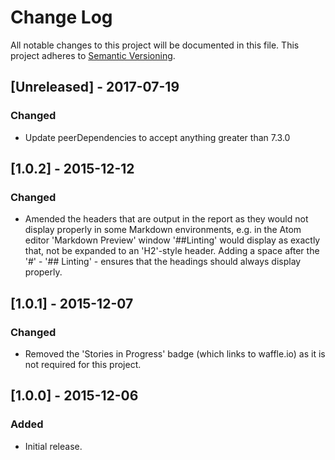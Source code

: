 # Change Log
All notable changes to this project will be documented in this file.
This project adheres to [Semantic Versioning](http://semver.org/).

## [Unreleased] - 2017-07-19
### Changed
- Update peerDependencies to accept anything greater than 7.3.0


## [1.0.2] - 2015-12-12

### Changed
- Amended the headers that are output in the report as they would not display properly in some Markdown environments, e.g. in the Atom editor 'Markdown Preview' window '##Linting' would display as exactly that, not be expanded to an 'H2'-style header.
Adding a space after the '#' - '## Linting' - ensures that the headings should always display properly.


## [1.0.1] - 2015-12-07

### Changed
- Removed the 'Stories in Progress' badge (which links to waffle.io) as it is not required for this project.


## [1.0.0] - 2015-12-06

### Added
- Initial release.
